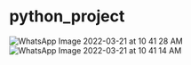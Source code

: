 # python_project
![WhatsApp Image 2022-03-21 at 10 41 28 AM](https://user-images.githubusercontent.com/89624156/159208789-f3c81cb9-b5e1-48ac-aefa-853c10e0ae94.jpeg)
![WhatsApp Image 2022-03-21 at 10 41 14 AM](https://user-images.githubusercontent.com/89624156/159208791-d3b53cfd-8777-43dc-85bc-a784defc0fec.jpeg)
